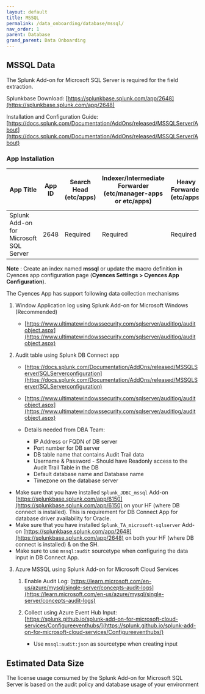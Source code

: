 ```yaml
---
layout: default
title: MSSQL
permalink: /data_onboarding/database/mssql/
nav_order: 1
parent: Database 
grand_parent: Data Onboarding
---
```


## **MSSQL Data**

The Splunk Add-on for Microsoft SQL Server is required for the field extraction.

Splunkbase Download: 
[https://splunkbase.splunk.com/app/2648](https://splunkbase.splunk.com/app/2648)

Installation and Configuration Guide: 
[https://docs.splunk.com/Documentation/AddOns/released/MSSQLServer/About](https://docs.splunk.com/Documentation/AddOns/released/MSSQLServer/About)

### App Installation

| App Title | App ID |  Search Head (etc/apps) | Indexer/Intermediate Forwarder (etc/manager-apps or etc/apps) | Heavy Forwarder (etc/apps) | Server / UF / Deployment Server (etc/deployment-apps) | 
| --------- | ------ | ----------------------- | ------------------------------------------------------------- | -------------------------- | ----------------------------------------------------- |
| Splunk Add-on for Microsoft SQL Server | 2648 | Required | Required | Required | - |

**Note** : Create an index named **mssql** or update the macro definition in Cyences app configuration page (**Cyences Settings > Cyences App Configuration**).


The Cyences App has support following data collection mechanisms

1. Window Application log using Splunk Add-on for Microsoft Windows (Recommended)
    * [https://www.ultimatewindowssecurity.com/sqlserver/auditlog/auditobject.aspx](https://www.ultimatewindowssecurity.com/sqlserver/auditlog/auditobject.aspx)

2. Audit table using Splunk DB Connect app 
    * [https://docs.splunk.com/Documentation/AddOns/released/MSSQLServer/SQLServerconfiguration](https://docs.splunk.com/Documentation/AddOns/released/MSSQLServer/SQLServerconfiguration)
    * [https://www.ultimatewindowssecurity.com/sqlserver/auditlog/auditobject.aspx](https://www.ultimatewindowssecurity.com/sqlserver/auditlog/auditobject.aspx)

    * Details needed from DBA Team:
        * IP Address or FQDN of DB server
        * Port number for DB server
        * DB table name that contains Audit Trail data
        * Username & Password - Should have Readonly access to the Audit Trail Table in the DB
        * Default database name and Database name
        * Timezone on the database server


* Make sure that you have installed `Splunk_JDBC_mssql` Add-on [https://splunkbase.splunk.com/app/6150](https://splunkbase.splunk.com/app/6150) on your HF (where DB connect is installed). This is requirement for DB Connect App for database driver availability for Oracle.
* Make sure that you have installed `Splunk_TA_microsoft-sqlserver` Add-on [https://splunkbase.splunk.com/app/2648](https://splunkbase.splunk.com/app/2648) on both your HF (where DB connect is installed) & on the SH.
* Make sure to use `mssql:audit` sourcetype when configuring the data input in DB Connect App.


3. Azure MSSQL using Splunk Add-on for Microsoft Cloud Services

    1. Enable Audit Log: [https://learn.microsoft.com/en-us/azure/mysql/single-server/concepts-audit-logs](https://learn.microsoft.com/en-us/azure/mysql/single-server/concepts-audit-logs)

    2. Collect using Azure Event Hub Input: [https://splunk.github.io/splunk-add-on-for-microsoft-cloud-services/Configureeventhubs/](https://splunk.github.io/splunk-add-on-for-microsoft-cloud-services/Configureeventhubs/)

        * Use `mssql:audit:json` as sourcetype when creating input


## Estimated Data Size

The license usage consumed by the Splunk Add-on for Microsoft SQL Server is based on the audit policy and database usage of your environment